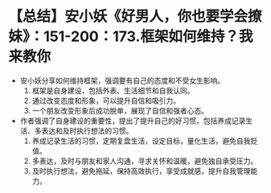 # 【总结】安小妖《好男人，你也要学会撩妹》：151-200：173.框架如何维持？我来教你

-   安小妖分享如何维持框架，强调要有自己的态度和不受女生影响。
    1.  框架是自身建设，包括外表、生活细节和自我认同。
    2.  通过改变态度和形象，可以提升自信和吸引力。
    3.  一个朋友改变形象后成功脱单，展现了自信和强者心态。
-   作者强调了自身建设的重要性，提出了提升自己的好习惯，包括养成记录生活、多表达和及时执行想法的习惯。
    1.  养成记录生活的习惯，定期复盘生活，设定目标，量化生活，避免自我贬值。
    2.  多表达，及时与朋友和家人沟通，寻求关怀和温暖，避免独自承受压力。
    3.  及时执行想法，避免拖延，保持高效执行，享受成就感，提升自我管理能力。